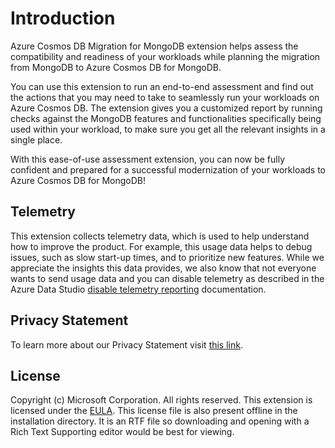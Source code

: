 # Introduction 
Azure Cosmos DB Migration for MongoDB extension helps assess the compatibility and readiness of your workloads while planning the migration from MongoDB to Azure Cosmos DB for MongoDB.

You can use this extension to run an end-to-end assessment and find out the actions that you may need to take to seamlessly run your workloads on Azure Cosmos DB. The extension gives you a customized report by running checks against the MongoDB features and functionalities specifically being used within your workload, to make sure you get all the relevant insights in a single place.

With this ease-of-use assessment extension, you can now be fully confident and prepared for a successful modernization of your workloads to Azure Cosmos DB for MongoDB!

## Telemetry

This extension collects telemetry data, which is used to help understand how to improve the product. For example, this usage data helps to debug issues, such as slow start-up times, and to prioritize new features. While we appreciate the insights this data provides, we also know that not everyone wants to send usage data and you can disable telemetry as described in the Azure Data Studio [disable telemetry reporting](https://github.com/Microsoft/azuredatastudio/wiki/How-to-Disable-Telemetry-Reporting#how-to-disable-telemetry-reporting) documentation.

## Privacy Statement

To learn more about our Privacy Statement visit [this link](https://go.microsoft.com/fwlink/?LinkID=824704).

## License
Copyright (c) Microsoft Corporation. All rights reserved.
This extension is licensed under the [EULA](https://raw.githubusercontent.com/Azure/ads-extension-mongo-migration-assets/main/license.rtf). This license file is also present offline in the installation directory. It is an RTF file so downloading and opening with a Rich Text Supporting editor would be best for viewing.

